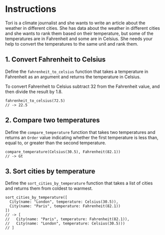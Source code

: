 # Instructions

Tori is a climate journalist and she wants to write an article about the weather in different cities. She has data about the weather in different cities and she wants to rank them based on their temperature, but some of the temperatures are in Fahrenheit and some are in Celsius. She needs your help to convert the temperatures to the same unit and rank them.

## 1. Convert Fahrenheit to Celsius

Define the `fahrenheit_to_celsius` function that takes a temperature in Fahrenheit as an argument and returns the temperature in Celsius.

To convert Fahrenheit to Celsius subtract 32 from the Fahrenheit value, and then divide the result by 1.8.

```gleam
fahrenheit_to_celsius(72.5)
// -> 22.5
```

## 2. Compare two temperatures

Define the `compare_temperature` function that takes two temperatures and returns an `Order` value indicating whether the first temperature is less than, equal to, or greater than the second temperature.

```gleam
compare_temperature(Celsius(30.5), Fahrenheit(82.1))
// -> Gt
```

## 3. Sort cities by temperature

Define the `sort_cities_by_temperature` function that takes a list of cities and returns them from coldest to warmest.

```gleam
sort_cities_by_temperature([
  City(name: "London", temperature: Celsius(30.5)),
  City(name: "Paris", temperature: Fahrenheit(82.1))
])
// -> [
//   City(name: "Paris", temperature: Fahrenheit(82.1)),
//   City(name: "London", temperature: Celsius(30.5)))
// ]
```
